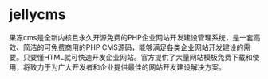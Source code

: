 # jellycms
果冻cms是全新内核且永久开源免费的PHP企业网站开发建设管理系统，是一套高效、简洁的可免费商用的PHP CMS源码，能够满足各类企业网站开发建设的需要。只要懂HTML就可快速开发企业网站。官方提供了大量网站模板免费下载和使用，将致力于为广大开发者和企业提供最佳的网站开发建设解决方案。
